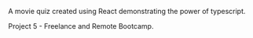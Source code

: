 A movie quiz created using React demonstrating the power of typescript.

Project 5 - Freelance and Remote Bootcamp.